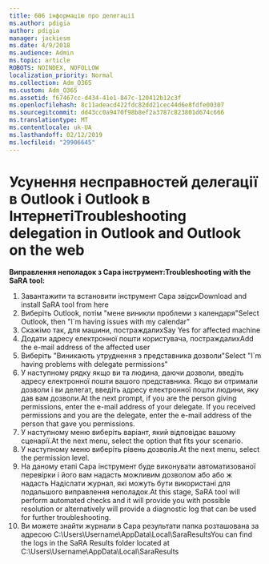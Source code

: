 ```yaml
---
title: 606 інформацію про делегації
ms.author: pdigia
author: pdigia
manager: jackiesm
ms.date: 4/9/2018
ms.audience: Admin
ms.topic: article
ROBOTS: NOINDEX, NOFOLLOW
localization_priority: Normal
ms.collection: Adm_O365
ms.custom: Adm_O365
ms.assetid: f67467cc-d434-41e1-847c-120412b12c3f
ms.openlocfilehash: 8c11adeacd422fdc82dd21cec44d6e8fdfe00307
ms.sourcegitcommit: dd43cc0a9470f98b8ef2a3787c823801d674c666
ms.translationtype: MT
ms.contentlocale: uk-UA
ms.lasthandoff: 02/12/2019
ms.locfileid: "29906645"
---
```

# <a name="troubleshooting-delegation-in-outlook-and-outlook-on-the-web"></a><span data-ttu-id="b9b27-102">Усунення несправностей делегації в Outlook і Outlook в Інтернеті</span><span class="sxs-lookup"><span data-stu-id="b9b27-102">Troubleshooting delegation in Outlook and Outlook on the web</span></span>

<span data-ttu-id="b9b27-103">**Виправлення неполадок з Сара інструмент:**</span><span class="sxs-lookup"><span data-stu-id="b9b27-103">**Troubleshooting with the SaRA tool:**</span></span>

1. <span data-ttu-id="b9b27-104">Завантажити та встановити інструмент Сара звідси</span><span class="sxs-lookup"><span data-stu-id="b9b27-104">Download and install SaRA tool from here</span></span>
1. <span data-ttu-id="b9b27-105">Виберіть Outlook, потім "мене виникли проблеми з календаря"</span><span class="sxs-lookup"><span data-stu-id="b9b27-105">Select Outlook, then "I\`m having issues with my calendar"</span></span>
1. <span data-ttu-id="b9b27-106">Скажімо так, для машини, постраждалих</span><span class="sxs-lookup"><span data-stu-id="b9b27-106">Say Yes for affected machine</span></span>
1. <span data-ttu-id="b9b27-107">Додати адресу електронної пошти користувача, постраждалих</span><span class="sxs-lookup"><span data-stu-id="b9b27-107">Add the e-mail address of the affected user</span></span>
1. <span data-ttu-id="b9b27-108">Виберіть "Виникають утруднення з представника дозволи"</span><span class="sxs-lookup"><span data-stu-id="b9b27-108">Select "I\`m having problems with delegate permissions"</span></span>
1. <span data-ttu-id="b9b27-p101">У наступному рядку якщо ви та людина, даючи дозволи, введіть адресу електронної пошти вашого представника. Якщо ви отримали дозволи і ви делегат, введіть адресу електронної пошти людини, яку дав вам дозволи.</span><span class="sxs-lookup"><span data-stu-id="b9b27-p101">At the next prompt, if you are the person giving permissions, enter the e-mail address of your delegate. If you received permissions and you are the delegate, enter the e-mail address of the person that gave you permissions.</span></span>
1. <span data-ttu-id="b9b27-111">У наступному меню виберіть варіант, який відповідає вашому сценарії.</span><span class="sxs-lookup"><span data-stu-id="b9b27-111">At the next menu, select the option that fits your scenario.</span></span> 
1. <span data-ttu-id="b9b27-112">У наступному меню виберіть рівень дозволів.</span><span class="sxs-lookup"><span data-stu-id="b9b27-112">At the next menu, select the permission level.</span></span>
1. <span data-ttu-id="b9b27-113">На даному етапі Сара інструмент буде виконувати автоматизованої перевірки і його вам надасть можливим дозволом або або ж надасть Надіcлати журнал, які можуть бути використані для подальшого виправлення неполадок.</span><span class="sxs-lookup"><span data-stu-id="b9b27-113">At this stage, SaRA tool will perform automated checks and it will provide you with possible resolution or alternatively will provide a diagnostic log that can be used for further troubleshooting.</span></span>
1. <span data-ttu-id="b9b27-114">Ви можете знайти журнали в Сара результати папка розташована за адресою C:\Users\Username\AppData\Local\SaraResults</span><span class="sxs-lookup"><span data-stu-id="b9b27-114">You can find the logs in the SaRA Results folder located at C:\Users\Username\AppData\Local\SaraResults</span></span>